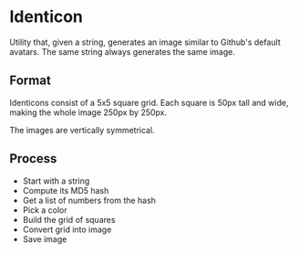 # Identicon

Utility that, given a string, generates an image similar to Github's default avatars. The same string always generates the same image.

## Format

Identicons consist of a 5x5 square grid. Each square is 50px tall and wide, making the whole image 250px by 250px.

The images are vertically symmetrical.

## Process

* Start with a string
* Compute its MD5 hash
* Get a list of numbers from the hash
* Pick a color
* Build the grid of squares
* Convert grid into image
* Save image
